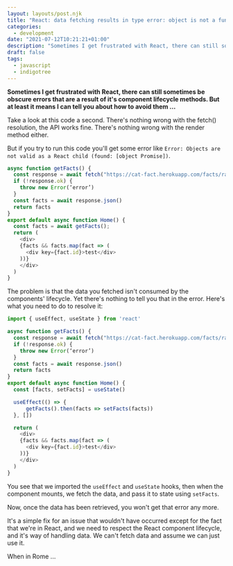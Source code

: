 ```yaml
---
layout: layouts/post.njk
title: "React: data fetching results in type error: object is not a function"
categories:
  - development
date: "2021-07-12T10:21:21+01:00"
description: "Sometimes I get frustrated with React, there can still sometimes be obscure errors that are a result of it's component lifecycle methods. But at least it means I can tell you about how to avoid them ..."
draft: false
tags:
  - javascript
  - indigotree
---
```


**Sometimes I get frustrated with React, there can still sometimes be obscure errors that are a result of it's component lifecycle methods. But at least it means I can tell you about how to avoid them ...**

Take a look at this code a second. There's nothing wrong with the fetch() resolution, the API works fine. There's nothing wrong with the render method either.

But if you try to run this code you'll get some error like `Error: Objects are not valid as a React child (found: [object Promise])`.

```javascript
async function getFacts() {
  const response = await fetch("https://cat-fact.herokuapp.com/facts/random?amount=10")
  if (!response.ok) {
    throw new Error(‘error’)
  }
  const facts = await response.json()
  return facts
}
export default async function Home() {
  const facts = await getFacts();
  return (
    <div>
    {facts && facts.map(fact => (
      <div key={fact.id}>test</div>
    ))}
    </div>
  )
}
```

The problem is that the data you fetched isn't consumed by the components' lifecycle. Yet there's nothing to tell you that in the error. Here's what you need to do to resolve it:

```javascript
import { useEffect, useState } from 'react'

async function getFacts() {
  const response = await fetch("https://cat-fact.herokuapp.com/facts/random?amount=10")
  if (!response.ok) {
    throw new Error(‘error’)
  }
  const facts = await response.json()
  return facts
}
export default async function Home() {
  const [facts, setFacts] = useState()

  useEffect(() => {
      getFacts().then(facts => setFacts(facts))
  }, [])

  return (
    <div>
    {facts && facts.map(fact => (
      <div key={fact.id}>test</div>
    ))}
    </div>
  )
}
```

You see that we imported the `useEffect` and `useState` hooks, then when the component mounts, we fetch the data, and pass it to state using `setFacts`.

Now, once the data has been retrieved, you won't get that error any more.

It's a simple fix for an issue that wouldn't have occurred except for the fact that we're in React, and we need to respect the React component lifecycle, and it's way of handling data. We can't fetch data and assume we can just use it.

When in Rome ...
